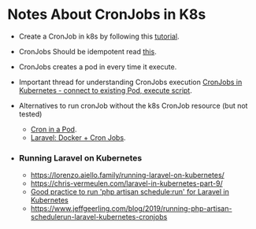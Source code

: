 # Notes About CronJobs in K8s


* Create a CronJob in k8s by following this [tutorial](https://medium.com/google-cloud/kubernetes-cron-jobs-455fdc32e81a). 
* CronJobs Should be idempotent read [this](https://kubernetes.io/docs/concepts/workloads/controllers/cron-jobs/#cron-job-limitations).
* CronJobs creates a pod in every time it execute.
* Important thread for understanding CronJobs execution [CronJobs in Kubernetes - connect to existing Pod, execute script](https://stackoverflow.com/questions/41192053/cron-jobs-in-kubernetes-connect-to-existing-pod-execute-script).

* Alternatives to run cronJob without the k8s CronJob resource (but not tested) 
	* [Cron in a Pod](https://medium.com/airwalk/cron-in-a-pod-6fdf6676c623).
	* [Laravel: Docker + Cron Jobs](https://javicastilla.com/2020/08/21/laravel-docker-cron-jobs/).


* ### Running Laravel on Kubernetes
	* https://lorenzo.aiello.family/running-laravel-on-kubernetes/  
	* https://chris-vermeulen.com/laravel-in-kubernetes-part-9/  
	* [Good practice to run 'php artisan schedule:run' for Laravel in Kubernetes](https://stackoverflow.com/questions/66981054/good-practice-to-run-php-artisan-schedulerun-for-laravel-in-kubernetes)
	* https://www.jeffgeerling.com/blog/2019/running-php-artisan-schedulerun-laravel-kubernetes-cronjobs

